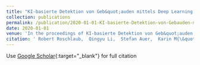 ```yaml
---
title: "KI-basierte Detektion von Geb&quot;auden mittels Deep Learning und amtlichen Geodaten zur Baufallerkundung"
collection: publications
permalink: /publication/2020-01-01-KI-basierte-Detektion-von-Gebauden-mittels-Deep-Learning-und-amtlichen-Geodaten-zur-Baufallerkundung
date: 2020-01-01
venue: 'In the proceedings of KI-basierte Detektion von Geb&quot;auden mittels Deep Learning und amtlichen Geodaten zur Baufallerkundung'
citation: ' Robert Roschlaub,  Qingyu Li,  Stefan Auer,  Karin M{\&quot;o}st,  Clemens Glock,  Michael Schmitt,  Yilei Shi,  Xiao Zhu, &quot;KI-basierte Detektion von Geb&amp;quot;auden mittels Deep Learning und amtlichen Geodaten zur Baufallerkundung.&quot; In the proceedings of KI-basierte Detektion von Geb&amp;quot;auden mittels Deep Learning und amtlichen Geodaten zur Baufallerkundung, 2020.'
---
```

Use [Google Scholar](https://scholar.google.com/scholar?q=KI+basierte+Detektion+von+Geb&quot;auden+mittels+Deep+Learning+und+amtlichen+Geodaten+zur+Baufallerkundung){:target="_blank"} for full citation